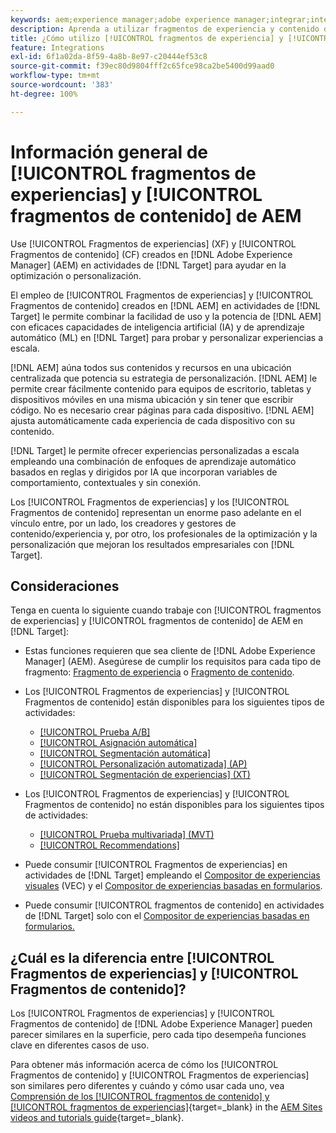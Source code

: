```yaml
---
keywords: aem;experience manager;adobe experience manager;integrar;integración;fragmentos de experiencia;fragmentos de contenido
description: Aprenda a utilizar fragmentos de experiencia y contenido de [!DNL Adobe Experience Manager] en actividades de [!DNL Adobe Target] .
title: ¿Cómo utilizo [!UICONTROL fragmentos de experiencia] y [!UICONTROL fragmentos de contenido] de  [!DNL Adobe Experience Manager] (AEM)?
feature: Integrations
exl-id: 6f1a02da-8f59-4a8b-8e97-c20444ef53c8
source-git-commit: f39ec80d9804fff2c65fce98ca2be5400d99aad0
workflow-type: tm+mt
source-wordcount: '383'
ht-degree: 100%

---
```


# Información general de [!UICONTROL fragmentos de experiencias] y [!UICONTROL fragmentos de contenido] de AEM

Use [!UICONTROL Fragmentos de experiencias] (XF) y [!UICONTROL Fragmentos de contenido] (CF) creados en [!DNL Adobe Experience Manager] (AEM) en actividades de [!DNL Target] para ayudar en la optimización o personalización.

El empleo de [!UICONTROL Fragmentos de experiencias] y [!UICONTROL Fragmentos de contenido] creados en [!DNL AEM] en actividades de [!DNL Target] le permite combinar la facilidad de uso y la potencia de [!DNL AEM] con eficaces capacidades de inteligencia artificial (IA) y de aprendizaje automático (ML) en [!DNL Target] para probar y personalizar experiencias a escala.

[!DNL AEM] aúna todos sus contenidos y recursos en una ubicación centralizada que potencia su estrategia de personalización. [!DNL AEM] le permite crear fácilmente contenido para equipos de escritorio, tabletas y dispositivos móviles en una misma ubicación y sin tener que escribir código. No es necesario crear páginas para cada dispositivo. [!DNL AEM] ajusta automáticamente cada experiencia de cada dispositivo con su contenido.

[!DNL Target] le permite ofrecer experiencias personalizadas a escala empleando una combinación de enfoques de aprendizaje automático basados en reglas y dirigidos por IA que incorporan variables de comportamiento, contextuales y sin conexión.

Los [!UICONTROL Fragmentos de experiencias] y los [!UICONTROL Fragmentos de contenido] representan un enorme paso adelante en el vínculo entre, por un lado, los creadores y gestores de contenido/experiencia y, por otro, los profesionales de la optimización y la personalización que mejoran los resultados empresariales con [!DNL Target].

## Consideraciones

Tenga en cuenta lo siguiente cuando trabaje con [!UICONTROL fragmentos de experiencias] y [!UICONTROL fragmentos de contenido] de AEM en [!DNL Target]:
* Estas funciones requieren que sea cliente de [!DNL Adobe Experience Manager] (AEM). Asegúrese de cumplir los requisitos para cada tipo de fragmento: [Fragmento de experiencia](/help/main/c-integrating-target-with-mac/aem/experience-fragments-aem.md#requirements) o [Fragmento de contenido](/help/main/c-integrating-target-with-mac/aem/content-fragments-aem.md#requirements).
* Los [!UICONTROL Fragmentos de experiencias] y [!UICONTROL Fragmentos de contenido] están disponibles para los siguientes tipos de actividades:

   * [[!UICONTROL Prueba A/B]](/help/main/c-activities/t-test-ab/test-ab.md)
   * [[!UICONTROL Asignación automática]](/help/main/c-activities/automated-traffic-allocation/automated-traffic-allocation.md)
   * [[!UICONTROL Segmentación automática]](/help/main/c-activities/auto-target/auto-target-to-optimize.md)
   * [[!UICONTROL Personalización automatizada] (AP)](/help/main/c-activities/t-automated-personalization/automated-personalization.md)
   * [[!UICONTROL Segmentación de experiencias] (XT)](/help/main/c-activities/t-experience-target/experience-target.md)

* Los [!UICONTROL Fragmentos de experiencias] y [!UICONTROL Fragmentos de contenido] no están disponibles para los siguientes tipos de actividades:

   * [[!UICONTROL Prueba multivariada] (MVT)](/help/main/c-activities/c-multivariate-testing/multivariate-testing.md)
   * [[!UICONTROL Recommendations]](/help/main/c-recommendations/recommendations.md)

* Puede consumir [!UICONTROL Fragmentos de experiencias] en actividades de [!DNL Target] empleando el [Compositor de experiencias visuales](/help/main/c-experiences/c-visual-experience-composer/visual-experience-composer.md) (VEC) y el [Compositor de experiencias basadas en formularios](/help/main/c-experiences/form-experience-composer.md).
* Puede consumir [!UICONTROL fragmentos de contenido] en actividades de [!DNL Target] solo con el [Compositor de experiencias basadas en formularios.](/help/main/c-experiences/form-experience-composer.md)

## ¿Cuál es la diferencia entre [!UICONTROL Fragmentos de experiencias] y [!UICONTROL Fragmentos de contenido]?

Los [!UICONTROL Fragmentos de experiencias] y [!UICONTROL Fragmentos de contenido] de [!DNL Adobe Experience Manager] pueden parecer similares en la superficie, pero cada tipo desempeña funciones clave en diferentes casos de uso.

Para obtener más información acerca de cómo los [!UICONTROL Fragmentos de contenido] y [!UICONTROL Fragmentos de experiencias] son similares pero diferentes y cuándo y cómo usar cada uno, vea [Comprensión de los [!UICONTROL fragmentos de contenido] y [!UICONTROL fragmentos de experiencias]](https://experienceleague.adobe.com/docs/experience-manager-learn/sites/content-fragments/understand-content-fragments-and-experience-fragments.html?lang=es){target=_blank} in the [AEM Sites videos and tutorials guide](https://experienceleague.adobe.com/docs/experience-manager-learn/sites/overview.html?lang=es){target=_blank}.

